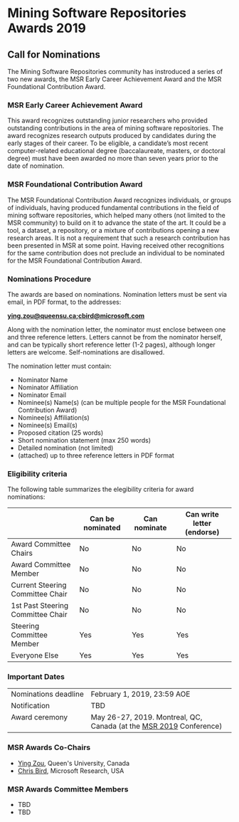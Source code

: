 # Mining Software Repositories Awards 2019

## Call for Nominations 
The Mining Software Repositories community has instroduced a series of two new awards, the MSR Early Career Achievement Award and the MSR Foundational Contribution Award. 

### MSR Early Career Achievement Award
This award recognizes outstanding junior researchers who provided outstanding contributions in the area of mining software repositories. The award recognizes research outputs produced by candidates during the early stages of their career. To be eligible, a candidate’s most recent computer-related educational degree (baccalaureate, masters, or doctoral degree) must have been awarded no more than seven years prior to the date of nomination. 

### MSR Foundational Contribution Award
The MSR Foundational Contribution Award recognizes individuals, or groups of individuals, having produced fundamental contributions in the field of mining software repositories, which helped many others (not limited to the MSR community) to build on it to advance the state of the art. It could be a tool, a dataset, a repository, or a mixture of contributions opening a new research areas. It is not a requirement that such a research contribution has been presented in MSR at some point. Having received other recognitions for the same contribution does not preclude an individual to be nominated for the MSR Foundational Contribution Award. 

### Nominations Procedure

The awards are based on nominations. Nomination letters must be sent via email, in PDF format, to the addresses:

<b>ying.zou@queensu.ca;cbird@microsoft.com</b>

Along with the nomination letter, the nominator must enclose between one and three reference letters. Letters cannot be from the nominator herself, and can be typically short reference letter (1-2 pages), although longer letters are welcome. Self-nominations are disallowed. 

The nomination letter must contain: 
* Nominator Name
* Nominator Affiliation
* Nominator Email
* Nominee(s) Name(s) (can be multiple people for the MSR Foundational Contribution Award)
* Nominee(s) Affiliation(s)
* Nominee(s) Email(s)
* Proposed citation (25 words)
* Short nomination statement (max 250 words)
* Detailed nomination (not limited)
* (attached) up to three reference letters in PDF format

### Eligibility criteria

The following table summarizes the elegibility criteria for award nominations:

|                                   | Can be nominated | Can nominate | Can write letter (endorse) |
|-----------------------------------|------------------|--------------|----------------------------|
| Award Committee Chairs            | No               | No           | No                         |
| Award Committee Member            | No               | No           | No                         |
| Current Steering Committee Chair  | No               | No           | No                         |
| 1st Past Steering Committee Chair | No               | No           | No                         |
| Steering Committee Member         | Yes              | Yes          | Yes                        |
| Everyone Else                     | Yes              | Yes          | Yes                        |


### Important Dates

<table>
 <tr><td valign="top">Nominations&nbsp;deadline </td><td> February 1, 2019, 23:59 AOE </td></tr>
 <tr><td valign="top">Notification         </td><td> TBD </td></tr>
 <tr><td valign="top">Award ceremony       </td><td> May 26-27, 2019. Montreal, QC, Canada (at the <a href="https://2019.msrconf.org/">MSR 2019</a> Conference) </td></tr>
</table>

### MSR Awards Co-Chairs 
 
* <a href="https://www.ece.queensu.ca/people/Y-Zou/">Ying Zou</a>, Queen's University, Canada
* <a href="http://www.cabird.com">Chris Bird</a>, Microsoft Research, USA

### MSR Awards Committee Members 

* TBD
* TBD
